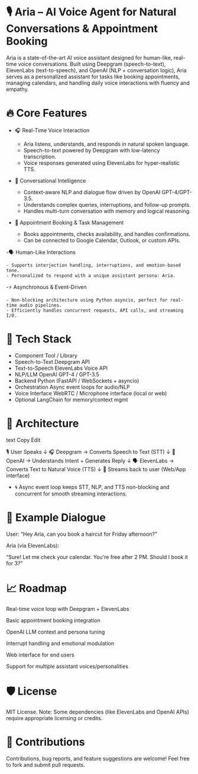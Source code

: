 # 🎙️ Aria – AI Voice Agent for Natural Conversations & Appointment Booking


Aria is a state-of-the-art AI voice assistant designed for human-like, real-time voice conversations. Built using Deepgram (speech-to-text), ElevenLabs (text-to-speech), and OpenAI (NLP + conversation logic), Aria serves as a personalized assistant for tasks like booking appointments, managing calendars, and handling daily voice interactions with fluency and empathy.



# 🔥 Core Features


 - 🎧 Real-Time Voice Interaction

    - Aria listens, understands, and responds in natural spoken language.
    - Speech-to-text powered by Deepgram with low-latency transcription.
    - Voice responses generated using ElevenLabs for hyper-realistic TTS.

 - 🧠 Conversational Intelligence

    - Context-aware NLP and dialogue flow driven by OpenAI GPT-4/GPT-3.5.
    - Understands complex queries, interruptions, and follow-up prompts.
    - Handles multi-turn conversation with memory and logical reasoning.

 - 📅 Appointment Booking & Task Management

    - Books appointments, checks availability, and handles confirmations.
    - Can be connected to Google Calendar, Outlook, or custom APIs.

 -🗣️ Human-Like Interactions

    - Supports interjection handling, interruptions, and emotion-based tone.
    - Personalized to respond with a unique assistant persona: Aria.

 -⚡ Asynchronous & Event-Driven

    - Non-blocking architecture using Python asyncio, perfect for real-time audio pipelines.
    - Efficiently handles concurrent requests, API calls, and streaming I/O.




# 🧰 Tech Stack


- Component	Tool / Library
- Speech-to-Text	Deepgram API
- Text-to-Speech	ElevenLabs Voice API
- NLP/LLM	OpenAI GPT-4 / GPT-3.5
- Backend	Python (FastAPI / WebSockets + asyncio)
- Orchestration	Async event loops for audio/NLP
- Voice Interface	WebRTC / Microphone interface (local or web)
- Optional	LangChain for memory/context mgmt



# 🧠 Architecture


text
Copy
Edit

🎙️ User Speaks
     ↓
🎧 Deepgram → Converts Speech to Text (STT)
     ↓
🤖 OpenAI → Understands Intent + Generates Reply
     ↓
🗣 ElevenLabs → Converts Text to Natural Voice (TTS)
     ↓
🔁 Streams back to user (Web/App interface)


 - 🌀 Async event loop keeps STT, NLP, and TTS non-blocking and concurrent for smooth streaming interactions.





# 🧪 Example Dialogue


User: “Hey Aria, can you book a haircut for Friday afternoon?”

Aria (via ElevenLabs):

“Sure! Let me check your calendar. You're free after 2 PM. Should I book it for 3?”




# 📈 Roadmap



 Real-time voice loop with Deepgram + ElevenLabs

 Basic appointment booking integration

 OpenAI LLM context and persona tuning

 Interrupt handling and emotional modulation

 Web interface for end users

 Support for multiple assistant voices/personalities




# 🛡 License



MIT License.
Note: Some dependencies (like ElevenLabs and OpenAI APIs) require appropriate licensing or credits.




# 🤝 Contributions



Contributions, bug reports, and feature suggestions are welcome!
Feel free to fork and submit pull requests.